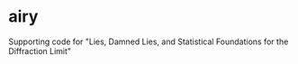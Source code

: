 # airy
Supporting code for "Lies, Damned Lies, and Statistical Foundations for the Diffraction Limit"
